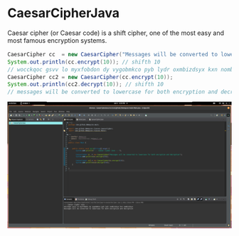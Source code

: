 # CaesarCipherJava
Caesar cipher (or Caesar code) is a shift cipher, one of the most easy and most famous encryption systems.

```java
CaesarCipher cc  = new CaesarCipher("Messages will be converted to lowercase for both encryption and decryption");
System.out.println(cc.encrypt(10)); // shifth 10
// wocckqoc gsvv lo myxfobdon dy vygobmkco pyb lydr oxmbizdsyx kxn nombizdsyx
CaesarCipher cc2 = new CaesarCipher(cc.encrypt(10));
System.out.println(cc2.decrypt(10)); // shifth 10
// messages will be converted to lowercase for both encryption and decryption
```

![alt text](https://raw.githubusercontent.com/dmmaycon/CaesarCipherJava/master/main-java.png)
